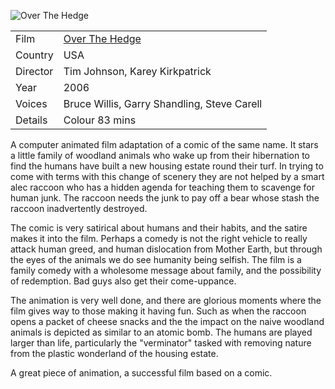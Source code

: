 ![Over The Hedge](over_the_hedge.jpg)

| | |
|-|-|
Film|[Over The Hedge](https://www.imdb.com/title/tt0327084/)
Country|USA
Director|Tim Johnson, Karey Kirkpatrick
Year|2006
Voices|Bruce Willis, Garry Shandling, Steve Carell
Details|Colour 83 mins

A computer animated film adaptation of a comic of the same name. It stars a little family of woodland animals who wake up from their hibernation to find the humans have built a new housing estate round their turf. In trying to come with terms with this change of scenery they are not helped by a smart alec raccoon who has a hidden agenda for teaching them to scavenge for human junk. The raccoon needs the junk to pay off a bear whose stash the raccoon inadvertently destroyed.

The comic is very satirical about humans and their habits, and the satire makes it into the film. Perhaps a comedy is not the right vehicle to really attack human greed, and human dislocation from Mother Earth, but through the eyes of the animals we do see humanity being selfish. The film is a family comedy with a wholesome message about family, and the possibility of redemption. Bad guys also get their come-uppance.

The animation is very well done, and there are glorious moments where the film gives way to those making it having fun. Such as when the raccoon opens a packet of cheese snacks and the the impact on the naive woodland animals is depicted as similar to an atomic bomb. The humans are played larger than life, particularly the "verminator" tasked with removing nature from the plastic wonderland of the housing estate.

A great piece of animation, a successful film based on a comic.
